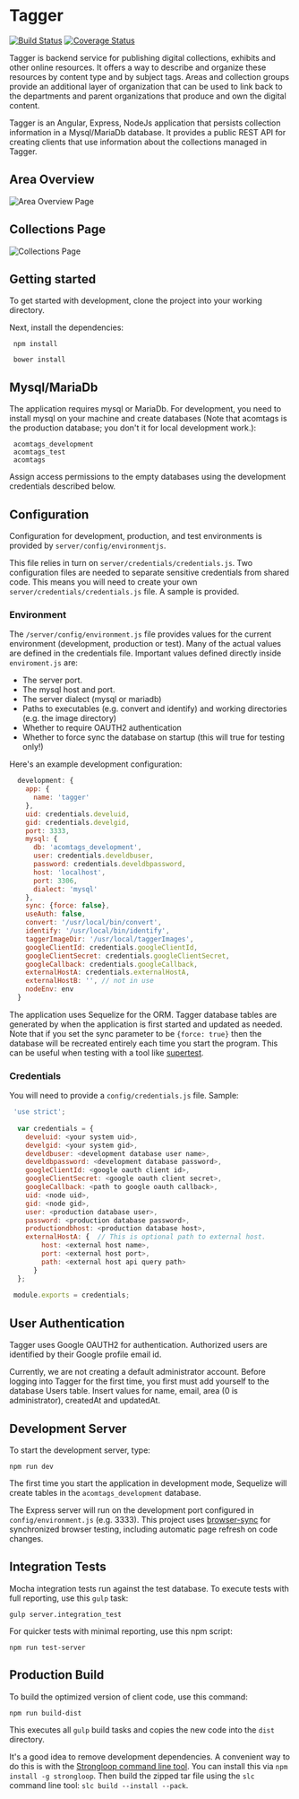 #  Tagger
 
[![Build Status](https://secure.travis-ci.org/mspalti/test-app.png?branch=master)](https://travis-ci.org/mspalti/test-app)
[![Coverage Status](https://coveralls.io/repos/mspalti/test-app/badge.svg?branch=master)](https://coveralls.io/r/mspalti/test-app/?branch=master)

 
Tagger is backend service for publishing digital collections, exhibits and other online resources.  It offers a way to describe and organize these 
resources by content type and by subject tags.  Areas and collection groups provide an additional layer of organization that can be 
used to link back to the departments and parent organizations that produce and own the digital content.
 
Tagger is an Angular, Express, NodeJs application that persists collection information in a Mysql/MariaDb database.  It provides a public REST API for creating clients that use
information about the collections managed in Tagger.
 
## Area Overview
 
![Area Overview Page](client/dev/resources/images/docs/overview_page.png "Area Overview Page")
 
## Collections Page
 
![Collections Page](client/dev/resources/images/docs/collection_view.png "Collections Page")
 
## Getting started
 
To get started with development, clone the project into your working directory.
 
 
Next, install the dependencies:
 
     npm install
 
     bower install
     
## Mysql/MariaDb
 
The application requires mysql or MariaDb.  For development, you need to install mysql on your machine and create databases 
(Note that acomtags is the production database; you don't it for local development work.):
 
     acomtags_development
     acomtags_test
     acomtags
 
Assign access permissions to the empty databases using the development credentials described below. 
 
## Configuration
 
Configuration for development, production, and test environments is provided by `server/config/environmentjs`.  

This file relies in turn
on `server/credentials/credentials.js`. Two configuration files are needed to separate sensitive credentials from shared code.  This means 
you will need to create your own `server/credentials/credentials.js` file.  A sample is provided.
 
### Environment
 
The `/server/config/environment.js` file provides values for the current environment (development, production or test). Many of the actual
values are defined in the credentials file.  Important values defined directly inside `enviroment.js` are:
 
 * The server port.
 * The mysql host and port.
 * The server dialect (mysql or mariadb)
 * Paths to executables (e.g. convert and identify) and working directories (e.g. the image directory)
 * Whether to require OAUTH2 authentication 
 * Whether to force sync the database on startup (this will true for testing only!)
 
   
 Here's an example development configuration:

```javascript
  development: {
    app: {
      name: 'tagger'
    },
    uid: credentials.develuid,
    gid: credentials.develgid,
    port: 3333,
    mysql: {
      db: 'acomtags_development',
      user: credentials.develdbuser,
      password: credentials.develdbpassword,
      host: 'localhost',
      port: 3306,
      dialect: 'mysql'
    },
    sync: {force: false},
    useAuth: false,
    convert: '/usr/local/bin/convert',
    identify: '/usr/local/bin/identify',
    taggerImageDir: '/usr/local/taggerImages',
    googleClientId: credentials.googleClientId,
    googleClientSecret: credentials.googleClientSecret,
    googleCallback: credentials.googleCallback,
    externalHostA: credentials.externalHostA,
    externalHostB: '', // not in use
    nodeEnv: env
  }  
```
 
The application uses Sequelize for the ORM.  Tagger database tables are generated by when the application is first started and updated as 
needed.  Note that if you set the sync parameter to be `{force: true}` then the database will be recreated entirely each time you start
the program.  This can be useful when testing with a tool like [supertest](https://github.com/visionmedia/supertest). 
 
### Credentials
 
 You will need to provide a `config/credentials.js` file.  Sample:
 
```javascript
 'use strict';
  
  var credentials = { 
    develuid: <your system uid>,
    develgid: <your system gid>,
    develdbuser: <development database user name>,
    develdbpassword: <development database password>,
    googleClientId: <google oauth client id>,
    googleClientSecret: <google oauth client secret>,
    googleCallback: <path to google oauth callback>,
    uid: <node uid>,
    gid: <node gid>,
    user: <production database user>,
    password: <production database password>,
    productiondbhost: <production database host>,
    externalHostA: {  // This is optional path to external host.
        host: <external host name>,
        port: <external host port>,
        path: <external host api query path>
      }
  };
 
 module.exports = credentials;
```
  
## User Authentication
 
Tagger uses Google OAUTH2 for authentication.  Authorized users are identified by their Google profile email id.  
 
Currently, we are not creating a default administrator account.  Before logging into Tagger for the first time, you first must add 
yourself to the database Users table.  Insert values for name, email, area (0 is administrator), createdAt and updatedAt.
 
## Development Server
 
To start the development server, type:
  
  `npm run dev`
 
The first time you start the application in development mode, Sequelize will create tables in the `acomtags_development` database.
 
The Express server will run on the development port configured in `config/environment.js` (e.g. 3333). This project uses [browser-sync](https://www.browsersync.io/) for synchronized browser testing, including automatic page 
refresh on code changes.
 
## Integration Tests

Mocha integration tests run against the test database.  To execute tests with full reporting, use this `gulp` task:

  `gulp server.integration_test`
  
For quicker tests with minimal reporting, use this npm script:

   `npm run test-server`
 
## Production Build
 
To build the optimized version of client code, use this command:

`npm run build-dist`

This executes all `gulp` build tasks and copies the new code into the `dist` directory.

It's a good idea to remove development dependencies.  A convenient way to do this is with the [Strongloop command line tool](https://docs.strongloop.com/display/SLC/Building+applications+with+slc).  You can install this via `npm install -g strongloop`.
Then build the zipped tar file using the `slc` command line tool: `slc build --install --pack`.  
 

